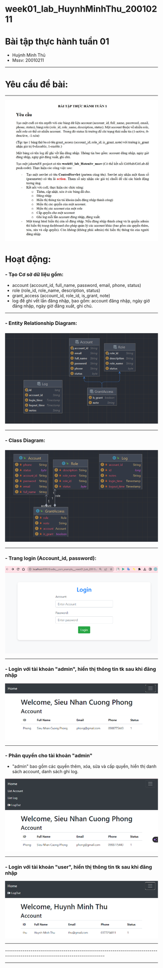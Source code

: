 # week01_lab_HuynhMinhThu_20010211
# Bài tập thực hành tuần 01
- Huỳnh Minh Thủ
- Mssv: 20010211
<hr>

# Yêu cầu đề bài:
<hr>
<p>
<img src="img/week01.png">
</p>

# Hoạt động:
<h3> - Tạo Cơ sở dữ liệu gồm:</h3>

* account (account_id, full_name, password, email, phone, status)
* role (role_id, role_name, description, status)
* grant_access (account_id, role_id, is_grant, note)
* log để ghi vết lần đăng nhập, bao gồm: account đăng nhập, ngày giờ
  đăng nhập, ngày giờ đăng xuất, ghi chú.
<hr>
<h3>
 - Entity Relationship Diagram:
<h3>
<p>
<img src="img/Erd.png">
</p>
<hr>
<h3>
 -  Class Diagram:
<h3>
<p>
<img src="img/Diagram.png">
</p>
<hr>

<h3>
- Trang login (Account_id, password): 
</h3>
<p>
<img src="img/Login.png">
</p>
<hr>

<h3>
- Login với tài khoản "admin", hiển thị thông tin tk sau khi đăng nhập
</h3>
<p>
<img src="img/loginuseradmin.png">
</p>
<hr>

<h3>
- Phân quyền cho tài khoản "admin"
</h3>

* "admin" bao gồm các quyền thêm, xóa, sửa và cấp quyền, hiển thị danh sách account, danh sách ghi log.  
<p>
<img src="img/phanquyenadmin.png">
</p>
<hr>

<h3>
- Login với tài khoản "user", hiển thị thông tin tk sau khi đăng nhập
</h3>
<p>
<img src="img/loginUser.png">
</p>
<hr>
---------------------------------------------------------------------------------------------------------------------------------
<hr>
